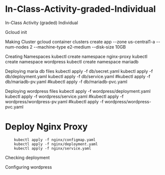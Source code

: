 # In-Class-Activity-graded-Individual
In-Class Activity (graded) Individual
 
Gcloud init
 
Making Cluster
gcloud container clusters create  app --zone us-central1-a --num-nodes 2 --machine-type e2-medium --disk-size 10GB
 




Creating Namespaces
        kubectl create namespace nginx-proxy
        kubectl create namespace wordpress
        kubectl create namespace mariadb
 

Deploying maria db files
        kubectl apply -f db/secret.yaml
        kubectl apply -f db/deployment.yaml
        kubectl apply -f db/service.yaml
        #kubectl apply -f db/mariadb-pv.yaml
        #kubectl apply -f db/mariadb-pvc.yaml
 

Deploying wordpress files
kubectl apply -f wordpress/deployment.yaml
        kubectl apply -f wordpress/service.yaml
        #kubectl apply -f wordpress/wordpress-pv.yaml
        #kubectl apply -f wordpress/wordpress-pvc.yaml
 
        
# Deploy Nginx Proxy
        kubectl apply -f nginx/configmap.yaml
        kubectl apply -f nginx/deployment.yaml
        kubectl apply -f nginx/service.yaml
 
Checking deployment
 

 

 
Configuring wordpress
 
 
